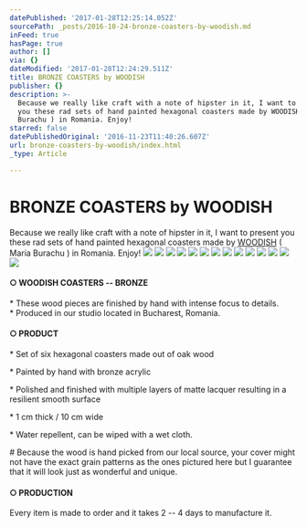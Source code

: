 ```yaml
---
datePublished: '2017-01-28T12:25:14.052Z'
sourcePath: _posts/2016-10-24-bronze-coasters-by-woodish.md
inFeed: true
hasPage: true
author: []
via: {}
dateModified: '2017-01-28T12:24:29.511Z'
title: BRONZE COASTERS by WOODISH
publisher: {}
description: >-
  Because we really like craft with a note of hipster in it, I want to present
  you these rad sets of hand painted hexagonal coasters made by WOODISH ( Maria
  Burachu ) in Romania. Enjoy!
starred: false
datePublishedOriginal: '2016-11-23T11:40:26.607Z'
url: bronze-coasters-by-woodish/index.html
_type: Article

---
```

# BRONZE COASTERS by WOODISH

Because we really like craft with a note of hipster in it, I want to present you these rad sets of hand painted hexagonal coasters made by [WOODISH][0] ( Maria Burachu ) in Romania. Enjoy!
![](https://the-grid-user-content.s3-us-west-2.amazonaws.com/602cca5f-21a3-4958-985c-eff4a2a0e5f9.jpg)
![](https://the-grid-user-content.s3-us-west-2.amazonaws.com/1c16ee58-65b1-43fd-9895-93d7a4651374.jpg)
![](https://the-grid-user-content.s3-us-west-2.amazonaws.com/d6148551-c19c-45de-b32d-cb3937496577.jpg)
![](https://the-grid-user-content.s3-us-west-2.amazonaws.com/a8de3e20-83a2-497e-824c-4e7bbbd36c9b.jpg)
![](https://the-grid-user-content.s3-us-west-2.amazonaws.com/bb518034-e708-440d-856f-12816548ac48.jpg)
![](https://the-grid-user-content.s3-us-west-2.amazonaws.com/9c0ab5b7-ea32-405a-8548-31c68c20f18d.jpg)
![](https://the-grid-user-content.s3-us-west-2.amazonaws.com/5c4f6855-1081-4ff1-b28d-52428d46b446.jpg)
![](https://the-grid-user-content.s3-us-west-2.amazonaws.com/45556fd8-a7df-4154-8f03-b94d62ae1acc.jpg)
![](https://the-grid-user-content.s3-us-west-2.amazonaws.com/9d8b6ecd-e86e-454d-8fd9-010dc7ec90de.jpg)
![](https://s3-us-west-2.amazonaws.com/the-grid-img/p/90c50c8b612abf9bd6a43fd3fc455ba83385ce8a.jpg)
![](https://the-grid-user-content.s3-us-west-2.amazonaws.com/490ed396-26a8-436f-aa87-189878933179.jpg)
![](https://the-grid-user-content.s3-us-west-2.amazonaws.com/51ba0db6-7cce-4d42-bb00-4aa767c3c2ce.jpg)
![](https://the-grid-user-content.s3-us-west-2.amazonaws.com/096f44c7-3ddd-475a-8d93-c6573ddf782e.jpg)
![](https://the-grid-user-content.s3-us-west-2.amazonaws.com/2ecd37ec-f36a-4150-a99e-711080cb7300.jpg)

#### **○ WOODISH COASTERS -- BRONZE**

\* These wood pieces are finished by hand with intense focus to details.  
\* Produced in our studio located in Bucharest, Romania.

#### **○ PRODUCT**

\* Set of six hexagonal coasters made out of oak wood

\* Painted by hand with bronze acrylic

\* Polished and finished with multiple layers of matte lacquer resulting in a resilient smooth surface

\* 1 cm thick / 10 cm wide

\* Water repellent, can be wiped with a wet cloth.

\# Because the wood is hand picked from our local source, your cover might not have the exact grain patterns as the ones pictured here but I guarantee that it will look just as wonderful and unique.

#### **○ PRODUCTION**

Every item is made to order and it takes 2 -- 4 days to manufacture it.

[0]: https://woodish.ro/coasters/